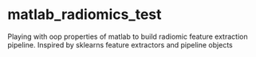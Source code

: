 # matlab_radiomics_test
Playing with oop properties of matlab to build radiomic feature extraction pipeline. Inspired by  sklearns feature extractors and  pipeline objects 
